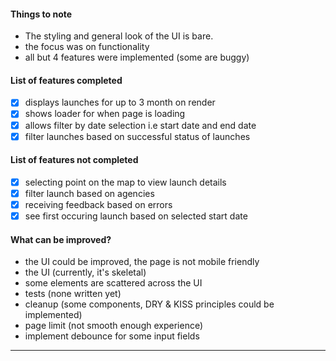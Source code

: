 #### Things to note

- The styling and general look of the UI is bare.
- the focus was on functionality
- all but 4 features were implemented (some are buggy)

#### List of features completed

- [x] displays launches for up to 3 month on render
- [x] shows loader for when page is loading
- [x] allows filter by date selection i.e start date and end date
- [x] filter launches based on successful status of launches

#### List of features not completed

- [x] selecting point on the map to view launch details
- [x] filter launch based on agencies
- [x] receiving feedback based on errors
- [x] see first occuring launch based on selected start date

#### What can be improved?

- the UI could be improved, the page is not mobile friendly
- the UI (currently, it's skeletal)
- some elements are scattered across the UI
- tests (none written yet)
- cleanup (some components, DRY & KISS principles could be implemented)
- page limit (not smooth enough experience)
- implement debounce for some input fields

---
